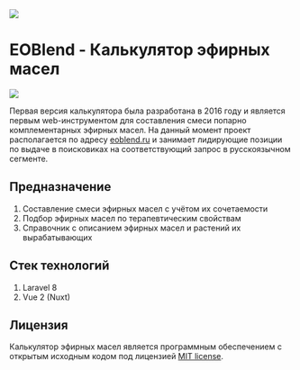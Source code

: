 <img src="https://eoblend.ru/img/logo.png">

# EOBlend - Калькулятор эфирных масел

<img src="https://eoblend.ru/img/examp.png">

Первая версия калькулятора была разработана в 2016 году и является первым web-инструментом для составления смеси попарно комплементарных эфирных масел. На данный момент проект располагается по адресу [eoblend.ru](https://eoblend.ru) и занимает лидирующие позиции по выдаче в поисковиках на соответствующий запрос в русскоязычном сегменте.

## Предназначение
1. Составление смеси эфирных масел с учётом их сочетаемости
2. Подбор эфирных масел по терапевтическим свойствам 
3. Справочник с описанием эфирных масел и растений их вырабатывающих

## Стек технологий
1. Laravel 8
2. Vue 2 (Nuxt)

## Лицензия
Калькулятор эфирных масел является программным обеспечением с открытым исходным кодом под лицензией [MIT license](https://opensource.org/licenses/MIT).
